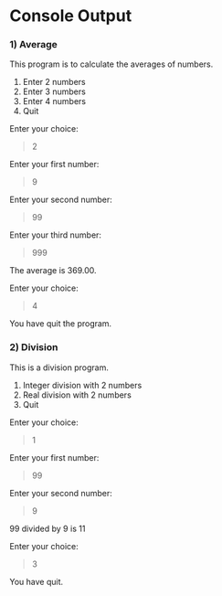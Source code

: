# Console Output

### 1) Average
This program is to calculate the averages of numbers.
1) Enter 2 numbers
2) Enter 3 numbers
3) Enter 4 numbers
4) Quit

Enter your choice:
> 2

Enter your first number:
> 9

Enter your second number:
> 99

Enter your third number:
> 999

The average is 369.00.

Enter your choice:
> 4

You have quit the program.

### 2) Division
This is a division program.
1) Integer division with 2 numbers
2) Real division with 2 numbers
3) Quit

Enter your choice:
> 1

Enter your first number:
> 99

Enter your second number:
> 9

99 divided by 9 is 11

Enter your choice:
> 3

You have quit.